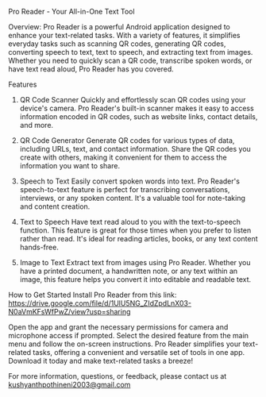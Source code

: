 Pro Reader - Your All-in-One Text Tool

Overview: Pro Reader is a powerful Android application designed to enhance your text-related tasks. With a variety of features, it simplifies everyday tasks such as scanning QR codes, generating QR codes, converting speech to text, text to speech, and extracting text from images. Whether you need to quickly scan a QR code, transcribe spoken words, or have text read aloud, Pro Reader has you covered.

Features
1. QR Code Scanner
Quickly and effortlessly scan QR codes using your device's camera. Pro Reader's built-in scanner makes it easy to access information encoded in QR codes, such as website links, contact details, and more.

2. QR Code Generator
Generate QR codes for various types of data, including URLs, text, and contact information. Share the QR codes you create with others, making it convenient for them to access the information you want to share.

3. Speech to Text
Easily convert spoken words into text. Pro Reader's speech-to-text feature is perfect for transcribing conversations, interviews, or any spoken content. It's a valuable tool for note-taking and content creation.

4. Text to Speech
Have text read aloud to you with the text-to-speech function. This feature is great for those times when you prefer to listen rather than read. It's ideal for reading articles, books, or any text content hands-free.

5. Image to Text
Extract text from images using Pro Reader. Whether you have a printed document, a handwritten note, or any text within an image, this feature helps you convert it into editable and readable text.

How to Get Started
Install Pro Reader from this link: https://drive.google.com/file/d/1UlU5NG_ZIdZpdLnX03-N0aVmKFsWfPwZ/view?usp=sharing

Open the app and grant the necessary permissions for camera and microphone access if prompted.
Select the desired feature from the main menu and follow the on-screen instructions.
Pro Reader simplifies your text-related tasks, offering a convenient and versatile set of tools in one app. Download it today and make text-related tasks a breeze!

For more information, questions, or feedback, please contact us at kushyanthpothineni2003@gmail.com
